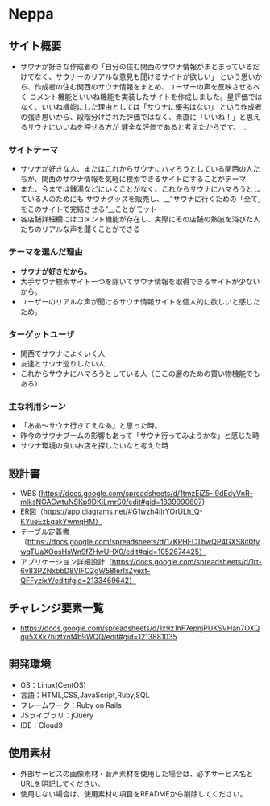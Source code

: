 # Neppa

## サイト概要
* サウナが好きな作成者の「自分の住む関西のサウナ情報がまとまっているだけでなく、サウナーのリアルな意見も聞けるサイトが欲しい」
という思いから、作成者の住む関西のサウナ情報をまとめ、ユーザーの声を反映させるべく
コメント機能といいね機能を実装したサイトを作成しました。星評価ではなく、いいね機能にした理由としては「サウナに優劣はない」
という作成者の強き思いから、段階分けされた評価ではなく、素直に「いいね！」と思えるサウナにいいねを押せる方が
健全な評価であると考えたからです。
..

### サイトテーマ
* サウナが好きな人、またはこれからサウナにハマろうとしている関西の人たちが、関西のサウナ情報を気軽に検索できるサイトにすることがテーマ
* また、今までは銭湯などにいくことがなく、これからサウナにハマろうとしている人のためにも
 サウナグッズを販売し、__"サウナに行くための「全て」をこのサイトで完結させる"__ことがモットー
* 各店舗詳細欄にはコメント機能が存在し、実際にその店舗の熱波を浴びた人たちのリアルな声を聞くことができる

### テーマを選んだ理由
* __サウナが好きだから。__
* 大手サウナ検索サイト一つを除いてサウナ情報を取得できるサイトが少ないから。
* ユーザーのリアルな声が聞けるサウナ情報サイトを個人的に欲しいと感じたため。

### ターゲットユーザ
* 関西でサウナによくいく人
* 友達とサウナ巡りしたい人
* これからサウナにハマろうとしている人（ここの層のための買い物機能でもある）

### 主な利用シーン
* 「ああ〜サウナ行きてえなあ」と思った時。
* 昨今のサウナブームの影響もあって「サウナ行ってみようかな」と感じた時
* サウナ環境の良いお店を探したいなと考えた時

## 設計書
* WBS (https://docs.google.com/spreadsheets/d/1tmzEiZ5-I9dEdyVnR-mlksNGACwtuNSKp9DKiLrnrS0/edit#gid=1839990607)
* ER図（https://app.diagrams.net/#G1wzh4iIrYOrULh_Q-KYueEzEqakYwmqHM）
* テーブル定義書（https://docs.google.com/spreadsheets/d/17KPHFCThwQP4GXS8it0tywqTUaXOosHsWn9fZHwUHX0/edit#gid=1052674425）
* アプリケーション詳細設計（https://docs.google.com/spreadsheets/d/1rt-6v83PZNxbbD8VIFO2gW58IerIxZyext-QFFyzixY/edit#gid=2133469642）

## チャレンジ要素一覧
* <https://docs.google.com/spreadsheets/d/1x9z1hF7epnjPUKSVHan7OXQqu5XXk7hiztxnf4b9WQQ/edit#gid=1213881035>

## 開発環境
- OS：Linux(CentOS)
- 言語：HTML,CSS,JavaScript,Ruby,SQL
- フレームワーク：Ruby on Rails
- JSライブラリ：jQuery
- IDE：Cloud9

## 使用素材
- 外部サービスの画像素材・音声素材を使用した場合は、必ずサービス名とURLを明記してください。
- 使用しない場合は、使用素材の項目をREADMEから削除してください。